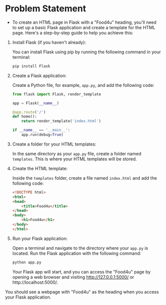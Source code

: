 # Problem Statement
* To create an HTML page in Flask with a "Food4u" heading, you'll need to set up a basic Flask application and create a template for the HTML page. Here's a step-by-step guide to help you achieve this:

1. Install Flask (if you haven't already):

   You can install Flask using pip by running the following command in your terminal:

   ```bash
   pip install Flask
   ```

2. Create a Flask application:

   Create a Python file, for example, `app.py`, and add the following code:

   ```python
   from flask import Flask, render_template

   app = Flask(__name__)

   @app.route('/')
   def home():
       return render_template('index.html')

   if __name__ == '__main__':
       app.run(debug=True)
   ```

3. Create a folder for your HTML templates:

   In the same directory as your `app.py` file, create a folder named `templates`. This is where your HTML templates will be stored.

4. Create the HTML template:

   Inside the `templates` folder, create a file named `index.html` and add the following code:

   ```html
   <!DOCTYPE html>
   <html>
   <head>
       <title>Food4u</title>
   </head>
   <body>
       <h1>Food4u</h1>
   </body>
   </html>
   ```

5. Run your Flask application:

   Open a terminal and navigate to the directory where your `app.py` is located. Run the Flask application with the following command:

   ```bash
   python app.py
   ```

   Your Flask app will start, and you can access the "Food4u" page by opening a web browser and visiting http://127.0.0.1:5000/ or http://localhost:5000/.

You should see a webpage with "Food4u" as the heading when you access your Flask application.
